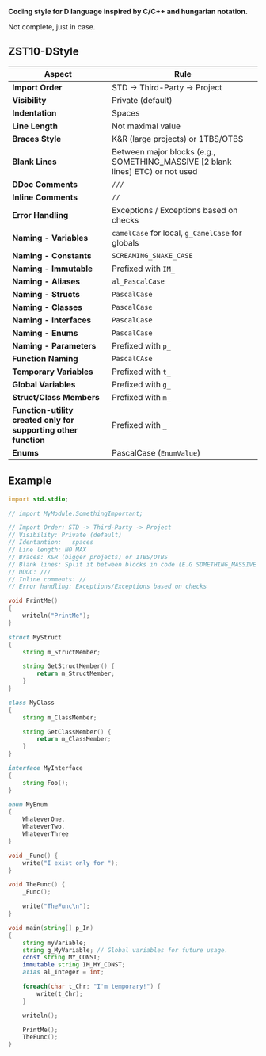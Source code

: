 **Coding style for D language inspired by C/C++ and hungarian notation.**

Not complete, just in case.

## ZST10-DStyle

| **Aspect**           | **Rule** |
|----------------------|---------|
| **Import Order**     | STD → Third-Party → Project |
| **Visibility**       | Private (default) |
| **Indentation**      | Spaces |
| **Line Length**      | Not maximal value |
| **Braces Style**     | K&R (large projects) or 1TBS/OTBS |
| **Blank Lines**      | Between major blocks (e.g., SOMETHING_MASSIVE [2 blank lines] ETC) or not used |
| **DDoc Comments**    | `///` |
| **Inline Comments**  | `//` |
| **Error Handling**   | Exceptions / Exceptions based on checks |
| **Naming - Variables** | `camelCase` for local, `g_CamelCase` for globals |
| **Naming - Constants** | `SCREAMING_SNAKE_CASE` |
| **Naming - Immutable** | Prefixed with `IM_` |
| **Naming - Aliases**  | `al_PascalCase` |
| **Naming - Structs**  | `PascalCase` |
| **Naming - Classes**  | `PascalCase` |
| **Naming - Interfaces** | `PascalCase` |
| **Naming - Enums**    | `PascalCase` |
| **Naming - Parameters** | Prefixed with `p_` |
| **Function Naming**   | `PascalCAse` |
| **Temporary Variables** | Prefixed with `t_` |
| **Global Variables**  | Prefixed with `g_` |
| **Struct/Class Members** | Prefixed with `m_` |
| **Function-utility created only for supporting other function** | Prefixed with `_` |
| **Enums**            | PascalCase (`EnumValue`) |

## **Example**
```d
import std.stdio;

// import MyModule.SomethingImportant;

// Import Order: STD -> Third-Party -> Project
// Visibility: Private (default)
// Identantion:   spaces
// Line length: NO MAX
// Braces: K&R (bigger projects) or 1TBS/OTBS
// Blank lines: Split it between blocks in code (E.G SOMETHING_MASSIVE [2 BLANK LINES] ETC) or not used at all.
// DDOC: ///
// Inline comments: //
// Error handling: Exceptions/Exceptions based on checks

void PrintMe()
{
    writeln("PrintMe");
}

struct MyStruct
{
    string m_StructMember;

    string GetStructMember() {
        return m_StructMember;
    }
}

class MyClass
{
    string m_ClassMember;

    string GetClassMember() {
        return m_ClassMember;
    }
}

interface MyInterface
{
    string Foo();
}

enum MyEnum
{
    WhateverOne,
    WhateverTwo,
    WhateverThree
}

void _Func() {
    write("I exist only for ");
}

void TheFunc() {
    _Func();

    write("TheFunc\n");
}

void main(string[] p_In)
{
    string myVariable;
    string g_MyVariable; // Global variables for future usage.
    const string MY_CONST;
    immutable string IM_MY_CONST;
    alias al_Integer = int;

    foreach(char t_Chr; "I'm temporary!") {
        write(t_Chr);
    }

    writeln();

    PrintMe();
    TheFunc();
}
```
